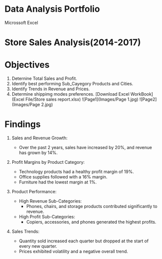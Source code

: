 # Data Analysis Portfolio
Microssoft Excel


# Store Sales Analysis(2014-2017) 

# Objectives
1. Deternine Total Sales and Profit.
2. Identify best performing Sub_Cayegory Products and Cities.
3. Identify Trends in Revenue and Prices.
4. Determine shippimg modes preferences.
[Download Excel WorkBook](Excel File/Store sales report.xlsx)
![Page1](Images/Page 1.jpg)
![Page2](Images/Page 2.jpg)

# Findings 
1. Sales and Revenue Growth:
   - Over the past 2 years, sales have increased by 20%, and revenue has grown by 14%.
2. Profit Margins by Product Category:
   - Technology products had a healthy profit margin of 19%.
   - Office supplies followed with a 16% margin.
   - Furniture had the lowest margin at 1%.
  
3. Product Performance:
   - High Revenue Sub-Categories:
     - Phones, chairs, and storage products contributed significantly to revenue.
   - High Profit Sub-Categories:
     - Copiers, accessories, and phones generated the highest profits.
    
4. Sales Trends:
   - Quantity sold increased each quarter but dropped at the start of every new quarter.
   - Prices exhibited volatility and a negative overall trend.



   







